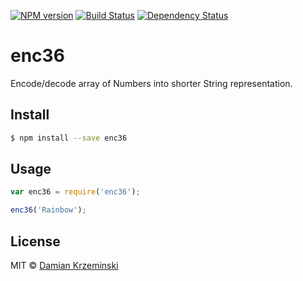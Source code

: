 [![NPM version][npm-image]][npm-url]
[![Build Status][travis-image]][travis-url]
[![Dependency Status][gemnasium-image]][gemnasium-url]

# enc36

Encode/decode array of Numbers into shorter String representation.

## Install

```sh
$ npm install --save enc36
```

## Usage

```js
var enc36 = require('enc36');

enc36('Rainbow');
```

## License

MIT © [Damian Krzeminski](https://code42day.com)

[npm-image]: https://img.shields.io/npm/v/enc36.svg
[npm-url]: https://npmjs.org/package/enc36

[travis-url]: https://travis-ci.org/code42day/enc36
[travis-image]: https://img.shields.io/travis/code42day/enc36.svg

[gemnasium-image]: https://img.shields.io/gemnasium/code42day/enc36.svg
[gemnasium-url]: https://gemnasium.com/code42day/enc36
